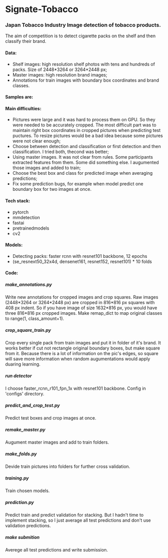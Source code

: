 # Signate-Tobacco
### Japan Tobacco Industry Image detection of tobacco products.

The aim of competition is to detect cigarette packs on the shelf and then classify their brand.

#### Data:
* Shelf images: high resolution shelf photos with tens and hundreds of packs. Size of 2448\*3264 or 3264\*2448 px;
* Master images: high resolution brand images;
* Annotations for train images with boundary box coordinates and brand classes.

#### Samples are: 

#### Main difficulties:
* Pictures were large and it was hard to process them on GPU. So they were needed to be accurately cropped. The most difficult part was to maintain right box coordinates in cropped pictures when predicting test puctures. To resize pictures would be a bad idea because some pictures were not clear enough;
* Choose between detection and classification or first detection and then classification. I tried both, thecond was better; 
* Using master images. It was not clear from rules. Some participants extracted features from them. Some did something else. I augumented those images and added to train;
* Choose the best box and class for predicted image when averaging predictions;
* Fix some prediction bugs, for example when model predict one boundary box for two images at once.

#### Tech stack:
* pytorch
* mmdetection
* fastai
* pretrainedmodels
* cv2

#### Models:
* Detecting packs: faster rcnn with resnet101 backbone, 12 epochs
* (se_resnext50_32x4d, densenet161, resnet152, resnet101) \* 10 folds

#### Code:
##### make_annotations.py
Write new annotations for cropped images and crop squares. Raw images (2448\*3264 or 3264\*2448 px) are cropped in 816\*816 px squares with 408 px indent. So if you have image of size 1632\*816 px, you would have three 816\*816 px cropped images.
Make remap_dict to map original classes to range(1, class_amount+1).
##### crop_square_train.py 
Crop every single pack from train images and put it in folder of it's brand. It works better if cut not rectangle original boundary boxes, but make square from it. Because there is a lot of information on the pic's edges, so square will save more information when random augumentations would apply duaring learning.
##### run detector
I choose faster_rcnn_r101_fpn_1x with resnet101 backbone. Config in 'configs' directory.
##### predict_and_crop_test.py
Predict test boxes and crop images at once.
##### remake_master.py
Augument master images and add to train folders.
##### make_folds.py
Devide train pictures into folders for further cross validation. 
##### training.py
Train chosen models.
##### prediction.py
Predict train and predict validation for stacking. But I hadn't time to implement stacking, so I just average all test predictions and don't use validation predictions.
##### make submition
Averege all test predictions and write submission.
